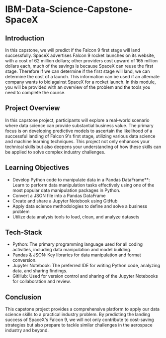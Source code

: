 # IBM-Data-Science-Capstone-SpaceX
## Introduction
In this capstone, we will predict if the Falcon 9 first stage will land successfully. SpaceX advertises Falcon 9 rocket launches on its website, with a cost of 62 million dollars; other providers cost upward of 165 million dollars each, much of the savings is because SpaceX can reuse the first stage. Therefore if we can determine if the first stage will land, we can determine the cost of a launch. This information can be used if an alternate company wants to bid against SpaceX for a rocket launch. In this module, you will be provided with an overview of the problem and the tools you need to complete the course.

## Project Overview
In this capstone project, participants will explore a real-world scenario where data science can provide substantial business value. The primary focus is on developing predictive models to ascertain the likelihood of a successful landing of Falcon 9's first stage, utilizing various data science and machine learning techniques. This project not only enhances your technical skills but also deepens your understanding of how these skills can be applied to solve complex industry challenges.

## Learning Objectives
- Develop Python code to manipulate data in a Pandas DataFrame**: Learn to perform data manipulation tasks effectively using one of the most popular data manipulation packages in Python.
- Convert a JSON file into a Pandas DataFrame
- Create and share a Jupyter Notebook using GitHub
- Apply data science methodologies to define and solve a business problem
- Utilize data analysis tools to load, clean, and analyze datasets

## Tech-Stack
- Python: The primary programming language used for all coding activities, including data manipulation and model building.
- Pandas & JSON: Key libraries for data manipulation and format conversion.
- Jupyter Notebook: The preferred IDE for writing Python code, analyzing data, and sharing findings.
- GitHub: Used for version control and sharing of the Jupyter Notebooks for collaboration and review.

## Conclusion
This capstone project provides a comprehensive platform to apply our data science skills to a practical industry problem. By predicting the landing success of SpaceX's Falcon 9, we will not only contribute to cost-saving strategies but also prepare to tackle similar challenges in the aerospace industry and beyond.
